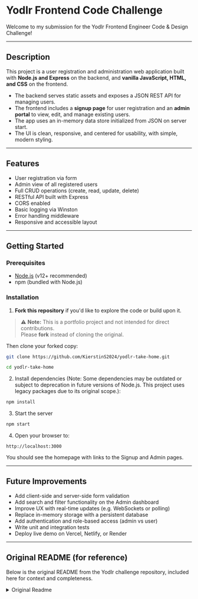 # Yodlr Frontend Code Challenge

Welcome to my submission for the Yodlr Frontend Engineer Code & Design Challenge!

---

## Description

This project is a user registration and administration web application built with **Node.js and Express** on the backend, and **vanilla JavaScript, HTML, and CSS** on the frontend.

- The backend serves static assets and exposes a JSON REST API for managing users.
- The frontend includes a **signup page** for user registration and an **admin portal** to view, edit, and manage existing users.
- The app uses an in-memory data store initialized from JSON on server start.
- The UI is clean, responsive, and centered for usability, with simple, modern styling.

---

## Features

- User registration via form
- Admin view of all registered users
- Full CRUD operations (create, read, update, delete)
- RESTful API built with Express
- CORS enabled
- Basic logging via Winston
- Error handling middleware
- Responsive and accessible layout

---

## Getting Started

### Prerequisites

- [Node.js](https://nodejs.org/) (v12+ recommended)
- npm (bundled with Node.js)

### Installation

1. **Fork this repository** if you'd like to explore the code or build upon it.

> ⚠️ **Note:** This is a portfolio project and not intended for direct contributions.  
> Please **fork** instead of cloning the original.

Then clone your forked copy:

```bash
git clone https://github.com/KierstinS2024/yodlr-take-home.git

cd yodlr-take-home
```

2. Install dependencies (Note: Some dependencies may be outdated or subject to deprecation in future versions of Node.js. This project uses legacy packages due to its original scope.):

```bash
npm install
```

3. Start the server

```bash
npm start
```

4. Open your browser to:

```text
http://localhost:3000
```

You should see the homepage with links to the Signup and Admin pages.

---

## Future Improvements

- Add client-side and server-side form validation
- Add search and filter functionality on the Admin dashboard
- Improve UX with real-time updates (e.g. WebSockets or polling)
- Replace in-memory storage with a persistent database
- Add authentication and role-based access (admin vs user)
- Write unit and integration tests
- Deploy live demo on Vercel, Netlify, or Render

---

## Original README (for reference)

Below is the original README from the Yodlr challenge repository, included here for context and completeness.


<details>
<summary>Original Readme</summary>

 
Yodlr Front End Engineer Code/Design Challenge
=======================

Hello!

We're excited that you're interested in joining the [Yodlr](https://getyodlr.com) team.  In the past, we have
brought potential engineering candidates into our office for a full-day
technical interview.  This interview would include whiteboard programming
exercises, code reviews, and other thought exercises.  Unfortunately, onsite technical interviews are often biased against people who are not comfortable being put on the spot.  Not to mention, who _actually_ codes on a whiteboard in real life?  In short,  we realized that we
were evaluating candidates in an unusual situation.

So instead, we've come up with this relatively open-ended programming/design
challenge that will allow you to demonstrate your skills from the comfort
of your own workspace.  In addition, we know your time is valuable, so please
feel free to use your completed work as a portfolio piece.

We wish you the best of luck and can't wait to see what you create!

Thanks,  
Team Yodlr (Jared, Tom, & Ross)

## Overview

We have provided you with a simple [NodeJS](https://nodejs.org)
application server for user registration and administration.
This app does two things:
* Hosts static content from the 'public' directory
* Serves a JSON REST API for [CRUD](http://en.wikipedia.org/wiki/Create,_read,_update_and_delete) operations on users stored in memory

We would like for you to build a user interface for user registration and one for administration of existing users.  To get you started, we have created placeholder pages (signup.html and admin.html) that you can build on.

You may use any front-end technologies you would like to create these user interfaces.  This nodejs application is currently geared towards client-side rendering for systems like AngularJS, BackboneJS, EmberJS, jQuery, etc. but if you are more familiar with server-side templating (Handlebars, Jade, Swig, EJS, etc) please feel free to rework the application as needed.

In terms of design & layout, we leave that entirely up to you.  We are familiar with [Bootstrap](getbootstrap.com) but have also heard great things about [Foundation](foundation.zurb.com).  We recommend using whatever you're most comfortable with.


## Getting Started

To use this application, you will need to download and install [NodeJS](http://nodejs.org/download/).

Once you have NodeJS installed, you have two choices for downloading this source code:

1. Download & extract a [zip file](https://github.com/yodlr/frontend-code-challenge/archive/master.zip) of the source  
2. Fork this repository and git clone your fork

Next, you need to install the package dependencies by running the following command in the top-level directory of this source tree:
```
npm install
```

Once the dependancies are installed, you can start the application server by running
```
npm start
```

Once the server is running, you can access the start page (index.html) by opening your browser to [http://localhost:3000](http://localhost:3000).

To stop the server, press CTRL-C.

## REST API

The Users JSON REST API is exposed at [http://localhost:3000/users](http://localhost:3000).

On server start, user data is read into memory from init_data.json. All subsequent actions are done against this memory store.  Stopping and starting the server will re-initialize data from init_data.json.  

#### API Endpoints

* **/users**  
HTTP GET: returns array of all users  
HTTP POST: creates a new user, returns the created user data
* **/users/:id**  
HTTP GET: returns the user with given id (numeric, auto-incrementing).  HTTP 404 if user not found  
HTTP PUT: updates the user with given id and returns updated record. HTTP 404 if user not fund.  
HTTP DELETE: removes the users with given id, returns nothing (HTTP 204)

Here is an example of results returned from HTTP GET on /users:
```
[{"id":1,"email":"kyle@getyodlr.com","firstName":"Kyle","lastName":"White","state":"active"},  
{"id":2,"email":"jane@getyodlr.com","firstName":"Jane","lastName":"Stone","state":"active"},  
{"id":3,"email":"lilly@getyodlr.com","firstName":"Lilly","lastName":"Smith","state":"pending"},  
{"id":4,"email":"fred@getyodlr.com","firstName":"Fred","lastName":"Miles","state":"pending"},  
{"id":5,"email":"alex@getyodlr.com","firstName":"Alexandra","lastName":"Betts","state":"pending"}]
```

## Requirements

**We kindly ask that you spend no more than 6-8 hours on this challenge.**

At a minimum, there are three things we would like to see:
* Users should be able to register
* Admin page should list all users
* Design/layout of content

We will of course examine your code for readability, architectural decisions, and modularity.  If/when you meet with us, be prepared to talk about why and how you built your interfaces.

## Idea inspiration

If you have additional time after completing the requirements (we _think_ you should), then we'd love to see what else you can do.  Here are some ideas to get you started (but please don't limit yourself to these!).

* Experiment with alternative designs (A/B Testing is important for registration!)
* Signup form validation
* Automated testing
* Dynamic data on Admin page (no need to refresh to status changes)
* Sorting/Searching of users
* Admin button to activate accounts (set user status to 'active')
* Admin creation of new accounts
* Optimize assets (minimize and/or bundle css/js)
* Authentication/Authorization

To be perfectly clear, we don't expect that anyone could complete _all_ of these in 6-8 hours.  This is simply a list of ideas to inspire you.

## License

We have licensed this project under the MIT license so that you may use this for a portfolio piece (or anything else!).
</details>